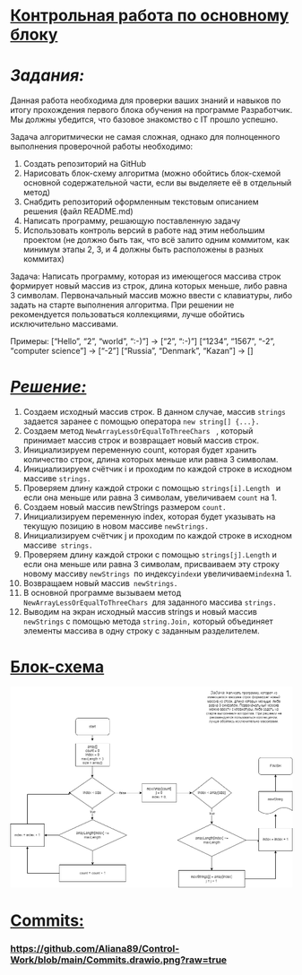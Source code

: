 #  [Контрольная работа по основному блоку](https://gb.ru/lessons/370566/homework)
# *Задания:*

Данная работа необходима для проверки ваших знаний и навыков по итогу прохождения первого блока обучения на программе Разработчик. Мы должны убедится, что базовое знакомство с IT прошло успешно.

Задача алгоритмически не самая сложная, однако для полноценного выполнения проверочной работы необходимо:

1. Создать репозиторий на GitHub
2. Нарисовать блок-схему алгоритма (можно обойтись блок-схемой основной содержательной части, если вы выделяете её в отдельный метод)
3. Снабдить репозиторий оформленным текстовым описанием решения (файл README.md)
4. Написать программу, решающую поставленную задачу
5. Использовать контроль версий в работе над этим небольшим проектом (не должно быть так, что всё залито одним коммитом, как минимум этапы 2, 3, и 4 должны быть расположены в разных коммитах)

Задача: Написать программу, которая из имеющегося массива строк формирует новый массив из строк, длина которых меньше, либо равна 3 символам. Первоначальный массив можно ввести с клавиатуры, либо задать на старте выполнения алгоритма. При решении не рекомендуется пользоваться коллекциями, лучше обойтись исключительно массивами.

Примеры:
[“Hello”, “2”, “world”, “:-)”] → [“2”, “:-)”]
[“1234”, “1567”, “-2”, “computer science”] → [“-2”]
[“Russia”, “Denmark”, “Kazan”] → []

# [*Решение:*](https://github.com/Aliana89/Control-Work/tree/main/Control_Work)

1. Создаем исходный массив строк. В данном случае, массив `strings` задается заранее с помощью оператора `new string[] {...}.`
2. Создаем метод `NewArrayLessOrEqualToThreeChars ` , который принимает массив строк и возвращает новый массив строк.
3. Инициализируем переменную count, которая будет хранить количество строк, длина которых меньше или равна 3 символам.
4. Инициализируем счётчик i и проходим по каждой строке в исходном массиве `strings.`
5. Проверяем длину каждой строки с помощью `strings[i].Length ` и если она меньше или равна 3 символам, увеличиваем `сount` на 1.
6. Создаем новый массив newStrings размером `count.`
7. Инициализируем переменную index, которая будет указывать на текущую позицию в новом массиве `newStrings.`
8. Инициализируем счётчик j и проходим по каждой строке в исходном массиве` strings.`
9. Проверяем длину каждой строки с помощью `strings[j].Length` и если она меньше или равна 3 символам, присваиваем эту строку новому массиву `newStrings `по индексу` index `и увеличиваем` index `на 1.
10. Возвращаем новый массив` newStrings.`
11. В основной программе вызываем метод `NewArrayLessOrEqualToThreeChars `для заданного массива `strings.`
12. Выводим на экран исходный массив strings и новый массив` newStrings` с помощью метода `string.Join,` который объединяет элементы массива в одну строку с заданным разделителем.

# [Блок-схема](https://github.com/Aliana89/Control-Work/blob/main/%D0%91%D0%BB%D0%BE%D0%BA-%D1%81%D1%85%D0%B5%D0%BC%D0%B0.drawio.png)

![Image](%D0%91%D0%BB%D0%BE%D0%BA-%D1%81%D1%85%D0%B5%D0%BC%D0%B0.drawio.png)




# [Commits:](!%5BCommits%5D%28https://github.com/Aliana89/Control-Work/blob/main/Commits.drawio.png?raw=true%29)
### https://github.com/Aliana89/Control-Work/blob/main/Commits.drawio.png?raw=true

